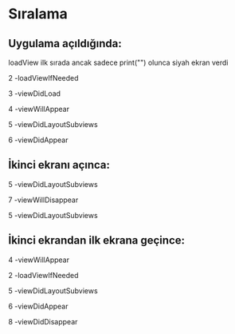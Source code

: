 # Sıralama 
 ## Uygulama açıldığında:

loadView ilk sırada ancak sadece print("") olunca siyah ekran verdi


2 -loadViewIfNeeded

3 -viewDidLoad

4 -viewWillAppear

5 -viewDidLayoutSubviews

6 -viewDidAppear


 ## İkinci ekranı açınca:

5 -viewDidLayoutSubviews

7 -viewWillDisappear

5 -viewDidLayoutSubviews


 ## İkinci ekrandan ilk ekrana geçince:


4 -viewWillAppear

2 -loadViewIfNeeded

5 -viewDidLayoutSubviews

6 -viewDidAppear

8 -viewDidDisappear
